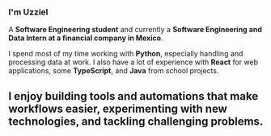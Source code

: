 ### I'm Uzziel

A **Software Engineering student** and currently a **Software Engineering and Data Intern at a financial company in Mexico**.  

I spend most of my time working with **Python**, especially handling and processing data at work. I also have a lot of experience with **React** for web applications, some **TypeScript**, and **Java** from school projects.  

I enjoy building tools and automations that make workflows easier, experimenting with new technologies, and tackling challenging problems. 
---

